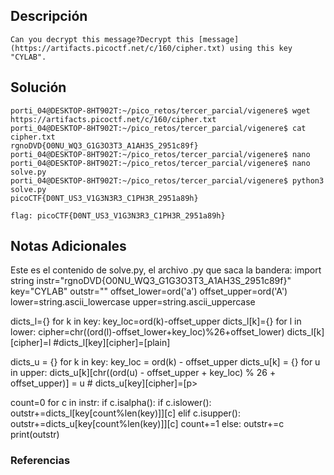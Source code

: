 ## Descripción 
```
Can you decrypt this message?Decrypt this [message](https://artifacts.picoctf.net/c/160/cipher.txt) using this key "CYLAB".
```
[](https://github.com/armandoportillo0101/Seguridad-de-Redes/blob/main/Plantilla.md#objetivo)
## Solución
```
porti_04@DESKTOP-8HT902T:~/pico_retos/tercer_parcial/vigenere$ wget https://artifacts.picoctf.net/c/160/cipher.txt
porti_04@DESKTOP-8HT902T:~/pico_retos/tercer_parcial/vigenere$ cat cipher.txt
rgnoDVD{O0NU_WQ3_G1G3O3T3_A1AH3S_2951c89f}
porti_04@DESKTOP-8HT902T:~/pico_retos/tercer_parcial/vigenere$ nano
porti_04@DESKTOP-8HT902T:~/pico_retos/tercer_parcial/vigenere$ nano solve.py
porti_04@DESKTOP-8HT902T:~/pico_retos/tercer_parcial/vigenere$ python3 solve.py
picoCTF{D0NT_US3_V1G3N3R3_C1PH3R_2951a89h}

flag: picoCTF{D0NT_US3_V1G3N3R3_C1PH3R_2951a89h}
```
[](https://github.com/armandoportillo0101/Seguridad-de-Redes/blob/main/Plantilla.md#soluci%C3%B3n)

## Notas Adicionales
Este es el contenido de solve.py, el archivo .py que saca la bandera: 
import string
instr="rgnoDVD{O0NU_WQ3_G1G3O3T3_A1AH3S_2951c89f}"
key="CYLAB"
outstr=""
offset_lower=ord('a')
offset_upper=ord('A')
lower=string.ascii_lowercase
upper=string.ascii_uppercase


dicts_l={}
for k in key:
    key_loc=ord(k)-offset_upper
    dicts_l[k]={}
    for l in lower:
        cipher=chr((ord(l)-offset_lower+key_loc)%26+offset_lower)
        dicts_l[k][cipher]=l #dicts_l[key][cipher]=[plain]


dicts_u = {}
for k in key:
    key_loc = ord(k) - offset_upper
    dicts_u[k] = {}
    for u in upper:
        dicts_u[k][chr((ord(u) - offset_upper + key_loc) % 26 + offset_upper)] = u  # dicts_u[key][cipher]=[p>

count=0
for c in instr:
    if c.isalpha():
        if c.islower():
            outstr+=dicts_l[key[count%len(key)]][c]
        elif c.isupper():
            outstr+=dicts_u[key[count%len(key)]][c]
        count+=1
    else:
        outstr+=c
print(outstr)

[](https://github.com/armandoportillo0101/Seguridad-de-Redes/blob/main/Plantilla.md#notas-adicionales)

### Referencias